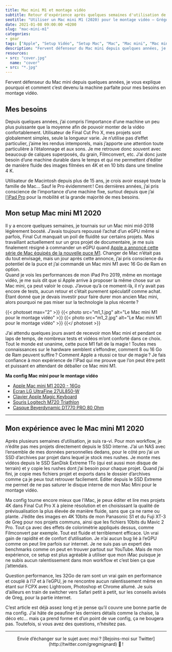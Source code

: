 ```yaml
---
title: Mac mini M1 et montage vidéo
subtitle: Retour d'expérience après quelques semaines d'utilisation de la puce magique !
seotitle: "Utiliser un Mac mini M1 (2020) pour le montage vidéo — Grégory Mignard"
date: 2021-01-08 09:00:00 +0200
slug: "mac-mini-m1"
categories:
- gear
tags: ["Apple", "Setup Vidéo", "Setup Mac", "Mac", "Mac mini", "Mac mini M1", "Montage vidéo", "Vidéaste", "Photographe", "Lightroom", "Photoshop", "Affinity", "FCPX", "Final Cut Pro X", "FilmConvert", "Montage"]
description: "Fervent défenseur du Mac mini depuis quelques années, je vous explique pourquoi et comment le Mac mini M1 (2020) est devenu la machine parfaite pour mes besoins en montage vidéo."
resources:
- src: "cover.jpg"
  name: "cover"
- src: "*.jpg"
---
```


Fervent défenseur du Mac mini depuis quelques années, je vous explique pourquoi et comment c’est devenu la machine parfaite pour mes besoins en montage vidéo.

## Mes besoins

Depuis quelques années, j’ai compris l’importance d’une machine un peu plus puissante que la moyenne afin de pouvoir monter de la vidéo confortablement. Utilisateur de Final Cut Pro X, mes projets sont globalement simples, seule la longueur varie. Je n’utilise pas d’effet particulier, j’aime les rendus intemporels, mais j’apporte une attention toute particulière à l’étalonnage et aux sons. Je me retrouve donc souvent avec beaucoup de calques superposés, du grain, Filmconvert, etc. J’ai donc juste besoin d’une machine durable dans le temps et qui me permettent d’éditer de manière fluide des images filmées en 4K et en 10 bits dans une timeline 4 K.

Utilisateur de Macintosh depuis plus de 15 ans, je crois avoir essayé toute la famille de Mac… Sauf le Pro évidemment ! Ces dernières années, j’ai pris conscience de l’importance d’une machine fixe, surtout depuis que j’ai [l’iPad Pro](https://gregorymignard.com/un-an-avec-ipad-pro/) pour la mobilité et la grande majorité de mes besoins.

## Mon setup Mac mini M1 2020

Il y a encore quelques semaines, je tournais sur un Mac mini mid-2018 légèrement boosté. J’avais toujours repoussé l’achat d’un eGPU même si parfois, Final Cut manquait un poil de fluidité sur certains projets. Mais travaillant actuellement sur un gros projet de documentaire, je me suis finalement résigné à commander un eGPU quand [Apple a annoncé cette série de Mac équipés de la nouvelle puce M1](https://www.apple.com/fr/newsroom/2020/11/apple-unleashes-m1/). Changer de Mac n’était pas du tout envisagé, mais un jour après cette annonce, j’ai pris conscience du potentiel de la puce et j’ai commandé un Mac mini M1 avec 16 Go de Ram en option.  
Quand je vois les performances de mon iPad Pro 2019, même en montage vidéo, je me suis dit que si Apple arrive à proposer la même chose sur un Mac mini, ça peut valoir le coup. J’avoue qu’à ce moment-là, il n’y avait pas encore de tests, aucun retour et c’était purement spéculatif comme achat. Étant donné que je devais investir pour faire durer mon ancien Mac mini, alors pourquoi ne pas miser sur la technologie la plus récente ?

{{< photoset max="2" >}}
  {{< photo src="m1_1.jpg" alt="Le Mac mini M1 pour le montage vidéo" >}}
  {{< photo src="m1_2.jpg" alt="Le Mac mini M1 pour le montage vidéo" >}}
{{</ photoset >}}

J’ai attendu quelques jours avant de recevoir mon Mac mini et pendant ce laps de temps, de nombreux tests et vidéos m’ont conforté dans ce choix. Tout le monde est unanime, cette puce M1 fait de la magie ! Toutes mes connaissances sur le hardware semblent s’effondrer, comment 8 ou 16 Go de Ram peuvent suffire ? Comment Apple a réussi ce tour de magie ? Je fais confiance à mon expérience de l’iPad qui me prouve que l’on peut être petit et puissant en attendant de déballer ce Mac mini M1.

**Ma config Mac mini pour le montage vidéo**

* [Apple Mac mini M1 2020 - 16Go](https://amzn.to/38rRdS5)
* [Ecran LG UltraFine 27UL850-W](https://amzn.to/3i0x6gP)
* [Clavier Apple Magic Keyboard](https://amzn.to/3npz4IE)
* [Souris Logitech M720 Triathlon](https://amzn.to/38nA4IX)
* [Casque Beyerdynamic DT770 PRO 80 Ohm](https://amzn.to/3s2Krd7)

***

## Mon expérience avec le Mac mini M1 2020

Après plusieurs semaines d’utilisation, je suis ra-vi. Pour mon workflow, je n’édite pas mes projets directement depuis le SSD interne. J’ai un NAS avec l’ensemble de mes données personnelles dedans, pour le côté pro j’ai un SSD d’archives par projet dans lequel je stock mes rushes. Je monte mes vidéos depuis le SSD SanDisk Extreme 1To (qui est aussi mon disque de terrain) et y copie les rushes dont j’ai besoin pour chaque projet. Quand j’ai fini, je copie mes fichiers projet et exports dans le dossier d’archives comme ça je peux tout retrouver facilement. Editer depuis le SSD Extreme me permet de ne pas saturer le disque interne de mon Mac Mini pour le montage vidéo.

Ma config tourne encore mieux que l’iMac, je peux éditer et lire mes projets 4K dans Final Cut Pro X à pleine résolution et en choisissant la qualité de prévisualisation la plus élevée de manière fluide, sans que ça ne rame ou plante. J’édite des images en 4K 10bits de mon Panasonic S1 et du Fuji XT-3 de Greg pour nos projets communs, ainsi que les fichiers 10bits du Mavic 2 Pro. Tout ça avec des effets de colorimétrie appliqués dessus, comme Filmconvert par exemple. Tout est fluide et terriblement efficace. Un vrai gain de rapidité et de confort d’utilisation. Je n’ai aucun bug lié à l’eGPU comme on peut lire parfois sur internet. Je ne suis pas un expert des benchmarks comme on peut en trouver partout sur YouTube. Mais de mon expérience, ce setup est plus agréable à utiliser que mon iMac puisque je ne subis aucun ralentissement dans mon workflow et c’est bien ça que j’attendais.

Question performance, les 32Go de ram sont un vrai gain en performance et couplé à l’i7 et à l’eGPU, je ne rencontre aucun ralentissement même en étant sur FCPX avec Lightroom, Photoshop et Chrome allumé. Je suis d’ailleurs en train de switcher vers Safari petit à petit, sur les conseils avisés de Greg, pour la partie internet.

C’est article est déjà assez long et je pense qu’il couvre une bonne partie de ma config. J’ai hâte de peaufiner les derniers détails comme la chaise, la déco etc… mais ça prend forme et d’un point de vue config, ça ne bougera pas. Toutefois, si vous avez des questions, n’hésitez pas.

***

<center>Envie d’échanger sur le sujet avec moi ? [Rejoins-moi sur Twitter](http://twitter.com/gregmignard) 🐥 !</center>
